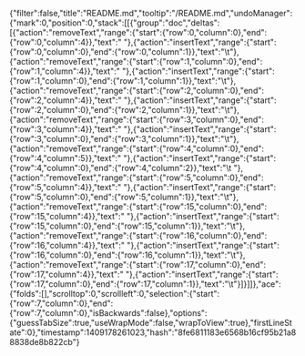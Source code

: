 {"filter":false,"title":"README.md","tooltip":"/README.md","undoManager":{"mark":0,"position":0,"stack":[[{"group":"doc","deltas":[{"action":"removeText","range":{"start":{"row":0,"column":0},"end":{"row":0,"column":4}},"text":"    "},{"action":"insertText","range":{"start":{"row":0,"column":0},"end":{"row":0,"column":1}},"text":"\t"},{"action":"removeText","range":{"start":{"row":1,"column":0},"end":{"row":1,"column":4}},"text":"    "},{"action":"insertText","range":{"start":{"row":1,"column":0},"end":{"row":1,"column":1}},"text":"\t"},{"action":"removeText","range":{"start":{"row":2,"column":0},"end":{"row":2,"column":4}},"text":"    "},{"action":"insertText","range":{"start":{"row":2,"column":0},"end":{"row":2,"column":1}},"text":"\t"},{"action":"removeText","range":{"start":{"row":3,"column":0},"end":{"row":3,"column":4}},"text":"    "},{"action":"insertText","range":{"start":{"row":3,"column":0},"end":{"row":3,"column":1}},"text":"\t"},{"action":"removeText","range":{"start":{"row":4,"column":0},"end":{"row":4,"column":5}},"text":"     "},{"action":"insertText","range":{"start":{"row":4,"column":0},"end":{"row":4,"column":2}},"text":"\t "},{"action":"removeText","range":{"start":{"row":5,"column":0},"end":{"row":5,"column":4}},"text":"    "},{"action":"insertText","range":{"start":{"row":5,"column":0},"end":{"row":5,"column":1}},"text":"\t"},{"action":"removeText","range":{"start":{"row":15,"column":0},"end":{"row":15,"column":4}},"text":"    "},{"action":"insertText","range":{"start":{"row":15,"column":0},"end":{"row":15,"column":1}},"text":"\t"},{"action":"removeText","range":{"start":{"row":16,"column":0},"end":{"row":16,"column":4}},"text":"    "},{"action":"insertText","range":{"start":{"row":16,"column":0},"end":{"row":16,"column":1}},"text":"\t"},{"action":"removeText","range":{"start":{"row":17,"column":0},"end":{"row":17,"column":4}},"text":"    "},{"action":"insertText","range":{"start":{"row":17,"column":0},"end":{"row":17,"column":1}},"text":"\t"}]}]]},"ace":{"folds":[],"scrolltop":0,"scrollleft":0,"selection":{"start":{"row":7,"column":0},"end":{"row":7,"column":0},"isBackwards":false},"options":{"guessTabSize":true,"useWrapMode":false,"wrapToView":true},"firstLineState":0},"timestamp":1409178261023,"hash":"8fe6811183e6568b16cf95b21a88838de8b822cb"}